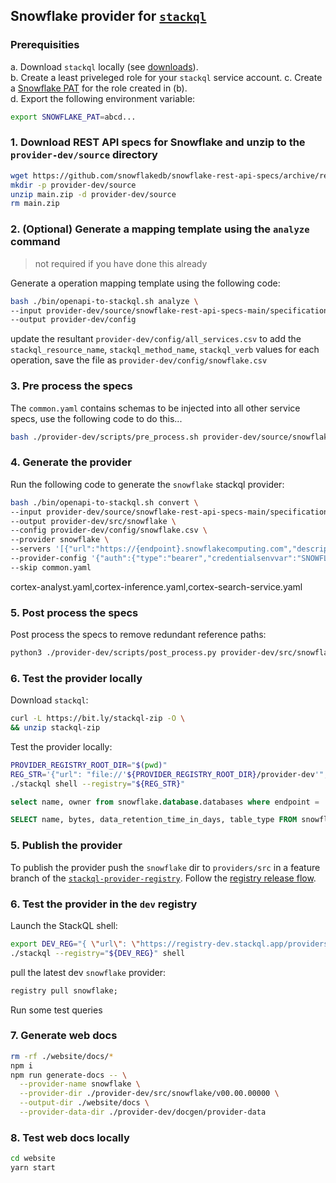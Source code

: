 ## Snowflake provider for [`stackql`](https://github.com/stackql/stackql)

### Prerequisities

a. Download `stackql` locally (see [downloads](https://stackql.io/downloads)).  
b. Create a least priveleged role for your `stackql` service account.
c. Create a [Snowflake PAT](https://docs.snowflake.com/developer-guide/snowflake-rest-api/authentication#using-a-programmatic-access-token-pat) for the role created in (b).  
d. Export the following environment variable: 

```bash
export SNOWFLAKE_PAT=abcd...
```

### 1. Download REST API specs for Snowflake and unzip to the `provider-dev/source` directory

```bash
wget https://github.com/snowflakedb/snowflake-rest-api-specs/archive/refs/heads/main.zip
mkdir -p provider-dev/source
unzip main.zip -d provider-dev/source
rm main.zip
```

### 2. (Optional) Generate a mapping template using the `analyze` command

> not required if you have done this already

Generate a operation mapping template using the following code:

```bash
bash ./bin/openapi-to-stackql.sh analyze \
--input provider-dev/source/snowflake-rest-api-specs-main/specifications \
--output provider-dev/config
```

update the resultant `provider-dev/config/all_services.csv` to add the `stackql_resource_name`, `stackql_method_name`, `stackql_verb` values for each operation, save the file as `provider-dev/config/snowflake.csv`

### 3. Pre process the specs

The `common.yaml` contains schemas to be injected into all other service specs, use the following code to do this...

```bash
bash ./provider-dev/scripts/pre_process.sh provider-dev/source/snowflake-rest-api-specs-main/specifications
```

### 4. Generate the provider

Run the following code to generate the `snowflake` stackql provider:

```bash
bash ./bin/openapi-to-stackql.sh convert \
--input provider-dev/source/snowflake-rest-api-specs-main/specifications \
--output provider-dev/src/snowflake \
--config provider-dev/config/snowflake.csv \
--provider snowflake \
--servers '[{"url":"https://{endpoint}.snowflakecomputing.com","description":"Multi-tenant Snowflake endpoint","variables":{"endpoint":{"default":"orgid-acctid","description":"Organization and Account Name"}}}]' \
--provider-config '{"auth":{"type":"bearer","credentialsenvvar":"SNOWFLAKE_PAT" }}' \
--skip common.yaml
```

cortex-analyst.yaml,cortex-inference.yaml,cortex-search-service.yaml
### 5. Post process the specs
Post process the specs to remove redundant reference paths:

```bash
python3 ./provider-dev/scripts/post_process.py provider-dev/src/snowflake/v00.00.00000/services
```

### 6. Test the provider locally

Download `stackql`: 

```bash
curl -L https://bit.ly/stackql-zip -O \
&& unzip stackql-zip
```

Test the provider locally:

```bash
PROVIDER_REGISTRY_ROOT_DIR="$(pwd)"
REG_STR='{"url": "file://'${PROVIDER_REGISTRY_ROOT_DIR}/provider-dev'", "localDocRoot": "'${PROVIDER_REGISTRY_ROOT_DIR}/provider-dev'", "verifyConfig": {"nopVerify": true}}'
./stackql shell --registry="${REG_STR}"
```

```sql
select name, owner from snowflake.database.databases where endpoint = 'OKXVNMC-VH34026';

SELECT name, bytes, data_retention_time_in_days, table_type FROM snowflake.table.tables WHERE database_name = 'SNOWFLAKE_SAMPLE_DATA' AND schema_name = 'TPCH_SF10' AND endpoint = 'OKXVNMC-VH34026' order by bytes DESC;
```

### 5. Publish the provider

To publish the provider push the `snowflake` dir to `providers/src` in a feature branch of the [`stackql-provider-registry`](https://github.com/stackql/stackql-provider-registry).  Follow the [registry release flow](https://github.com/stackql/stackql-provider-registry/blob/dev/docs/build-and-deployment.md).

### 6. Test the provider in the `dev` registry

Launch the StackQL shell:

```bash
export DEV_REG="{ \"url\": \"https://registry-dev.stackql.app/providers\" }"
./stackql --registry="${DEV_REG}" shell
```

pull the latest dev `snowflake` provider:

```sql
registry pull snowflake;
```

Run some test queries

### 7. Generate web docs

```bash
rm -rf ./website/docs/*
npm i
npm run generate-docs -- \
  --provider-name snowflake \
  --provider-dir ./provider-dev/src/snowflake/v00.00.00000 \
  --output-dir ./website/docs \
  --provider-data-dir ./provider-dev/docgen/provider-data
```  

### 8. Test web docs locally

```bash
cd website
yarn start
```